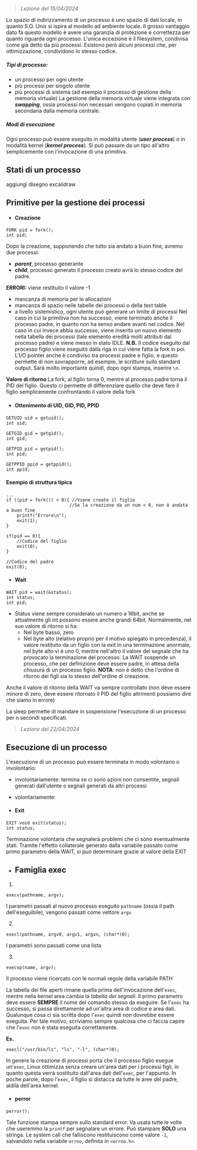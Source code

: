  > *Lezione del 15/04/2024*
 
Lo spazio di indirizzamento di un processo è uno spazio di dati locale, in quanto S.O. Unix si ispira al modello ad ambiente locale.
Il grosso vantaggio dato fa questo modello è avere una garanzia di protezione e correttezza per quanto riguarda ogni processo. L'unica eccezione è il filesystem, condivisa come già detto da più processi. Esistono però alcuni processi che, per ottimizzazione, condividono lo stesso codice.
##### Tipi di processo:
- un processo per ogni utente
- più processi per singolo utente
- più processi di sistema (ad esempio il processo di gestione della memoria virtuale)
La gestione della memoria virtuale viene integrata con ***swapping***, ossia processi non necessari vengono copiati in memoria secondaria dalla memoria centrale.

##### Modi di esecuzione
Ogni processo può essere eseguito in modalità utente (***user process***) o in modalità kernel (***kernel process***). Si può passare da un tipo all'altro semplicemente con l'invocazione di una primitiva.

## Stati di un processo
aggiungi disegno excalidraw

## Primitive per la gestione dei processi
- #### Creazione
```
FORK pid = fork();
int pid;
```
Dopo la creazione, supponendo che tutto sia andato a buon fine, avremo due processi:
- ***parent***, processo generante
- ***child***, processo generato
Il processo creato avrà lo stesso codice del padre.

**ERRORI:** viene restituito il valore -1
- mancanza di memoria per le allocazioni
- mancanza di spazio nelle tabelle dei processi o della text table
- a livello sistemistico, ogni utente può generare un limite di processi
Nel caso in cui la primitiva non ha successo, viene terminato anche il processo padre, in quanto non ha senso andare avanti nel codice. Nel caso in cui invece abbia successo, viene inserito un nuovo elemento nella tabella dei processi (tale elemento eredità molti attributi dal processo padre) e viene messo in stato IDLE.
**N.B.** Il codice eseguito dal processo figlio viene eseguito dalla riga in cui viene fatta la fork in poi. L'I/O pointer anche è condiviso tra processi padre e figlio, e questo permette di non sovrapporre, ad esempio, le scritture sullo standard output. Sarà molto importante quindi, dopo ogni stampa, inserire `\n`.

**Valore di ritorno**
La fork, al figlio torna 0, mentre al processo padre torna il PID del figlio. Questo ci permette di differenziare quello che deve fare il figlio semplicemente confrontando il valore della fork

- #### **Ottenimento di UID, GID, PID, PPID**
```
GETUID uid = getuid();
int uid;

GETGID gid = getgid();
int gid;

GETPID pid = getpid();
int pid;

GETPPID ppid = getppid();
int ppid;
```

#### Esempio di struttura tipica 
```
...
if ((pid = fork()) < 0){ //Viene creato il figlio
						//Se la creazione da un num < 0, non è andata a buon fine
	printf("Errore\n");
	exit(1);
}

if(pid == 0){
	//Codice del figlio
	exit(0);
}

//Codice del padre
exit(0);
```

- #### Wait
```
WAIT pid = wait(&status);
int status;
int pid;
```
- Status viene sempre considerato un numero a 16bit, anche se attualmente gli int possono essere anche grandi 64bit. Normalmente, nel suo valore di ritorno si ha:
	- Nel byte basso, zero
	- Nel byte alto (relativo proprio per il motivo spiegato in precedenza), il valore restituito da un figlio con la exit
In una terminazione anormale, nel byte alto vi è uno 0, mentre nell'altro il valore del segnale che ha provocato la terminazione del processo.
La WAIT sospende un processo, che per definizione deve essere padre, in attesa della chiusura di un processo figlio.
**NOTA**: non è detto che l'ordine di ritorno dei figli sia lo stesso dell'ordine di creazione.

Anche il valore di ritorno della WAIT va sempre controllato (non deve essere minore di zero, deve essere ritornato il PID del figlio altrimenti possiamo dire che siamo in errore)

La sleep permette di mandare in sospensione l'esecuzione di un processo per n secondi specificati.

 > *Lezione del 22/04/2024*
## Esecuzione di un processo
L'esecuzione di un processo può essere terminata in modo volontario o involontario:
- involontariamente: termina se ci sono azioni non consentite, segnali generati dall'utente o segnali generati da altri processi
- volontariamente:

- #### Exit
```
EXIT void exit(status);
int status;
```
Terminazione volontaria che segnalerà problemi che ci sono eventualmente stati. Tramite l'effetto collaterale generato dalla variabile passato come primo parametro della WAIT, si può determinare grazie al valore della EXIT 

- ## Famiglia exec
1. 
```
execv(pathname, argv);
```
I parametri passati al nuovo processo eseguito `pathname` (ossia il path dell'eseguibile), vengono passati come vettore `argv`

2. 
```
execl(pathname, argv0, argv1, argvn, (char*)0);
```
I parametri sono passati come una lista

3. 
```
execvp(name, argv);
```
Il processo viene ricercato con le normali regole della variabile PATH

La tabella dei file aperti rimane quella prima dell'invocazione dell'`exec`, mentre nella kernel area cambia la *tabella dei segnali*. 
Il primo parametro deve essere **SEMPRE** il nome del comando stesso da eseguire.
Se l'`exec` ha successo, si passa direttamente ad un'altra area di codice e area dati. Qualunque cosa ci sia scritta dopo l'`exec` quindi non dovrebbe essere eseguita. Per tale motivo, scriviamo sempre qualcosa che ci faccia capire che l'`exec` non è stata eseguita correttamente.

**Es.**
```
execl("/usr/bin/ls", "ls", "-l", (char*)0);
```

In genere la creazione di processi porta che il processo figlio esegue un'`exec`, Linux ottimizza senza creare un'area dati per i processi figli, in quanto questa verrà sostituito dall'area dati dell'`exec`, per l'appunto.
In poche parole, dopo l'`exec`, il figlio si distacca da tutte le aree del padre, aldilà dell'area kernel.

- #### perror
```
perror();
```
Tale funzione stampa sempre sullo standard error.  Va usata tutte le volte che useremmo la `printf` per segnalare un errore. Può stampare **SOLO** una stringa.
Le system call che falliscono restituiscono come valore `-1`, salvandolo nella variabile `errno`, definita in `<errno.h>`.